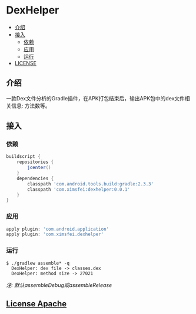 # DexHelper

* [介绍](#介绍)
* [接入](#接入)
  * [依赖](#依赖)
  * [应用](#应用)
  * [运行](#运行)
* [LICENSE](#license-apache)

## 介绍

一款Dex文件分析的Gradle插件，在APK打包结束后，输出APK包中的dex文件相关信息: 方法数等。

## 接入

### 依赖 

```gradle
buildscript {
    repositories {
        jcenter()
    }
    dependencies {
        classpath 'com.android.tools.build:gradle:2.3.3'
        classpath 'com.ximsfei:dexhelper:0.0.1'
    }
}
```

### 应用

```gradle
apply plugin: 'com.android.application'
apply plugin: 'com.ximsfei.dexhelper'
```

### 运行

```
$ ./gradlew assemble* -q
  DexHelper: dex file -> classes.dex
  DexHelper: method size -> 27021
```
 
*注: 默认assembleDebug或assembleRelease*

## [License Apache](LICENSE)
